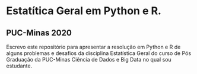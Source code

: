 Estatítica Geral em Python e R.
===============================

PUC-Minas 2020
--------------

Escrevo este repositório para apresentar a resolução em Python e R de alguns problemas e desafios
da disciplina Estatística Geral do curso de Pós Graduação da PUC-Minas Ciência de Dados e Big Data
no qual sou estudante.